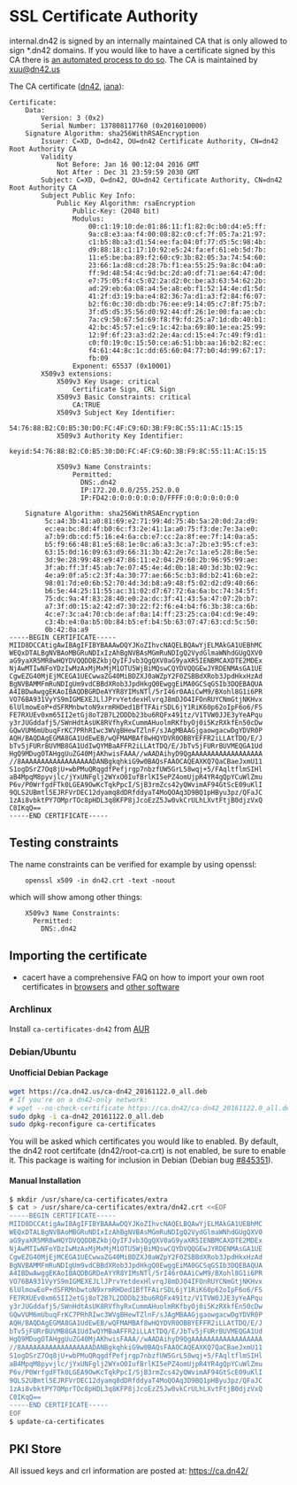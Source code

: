 # SSL Certificate Authority

internal.dn42 is signed by an internally maintained CA that is only allowed to sign *.dn42 domains.
If you would like to have a certificate signed by this CA there is [an automated process to do so](Automatic-CA). The CA is maintained by xuu@dn42.us

The CA certificate ([dn42](https://ca.dn42/crt/root-ca.crt), [iana](https://ca.dn42.us/crt/root-ca.crt)):

```
Certificate:
    Data:
        Version: 3 (0x2)
        Serial Number: 137808117760 (0x2016010000)
    Signature Algorithm: sha256WithRSAEncryption
        Issuer: C=XD, O=dn42, OU=dn42 Certificate Authority, CN=dn42 Root Authority CA
        Validity
            Not Before: Jan 16 00:12:04 2016 GMT
            Not After : Dec 31 23:59:59 2030 GMT
        Subject: C=XD, O=dn42, OU=dn42 Certificate Authority, CN=dn42 Root Authority CA
        Subject Public Key Info:
            Public Key Algorithm: rsaEncryption
                Public-Key: (2048 bit)
                Modulus:
                    00:c1:19:10:de:01:86:11:f1:82:0c:b0:d4:e5:ff:
                    9a:c8:e3:aa:f4:00:08:82:c0:cf:7f:05:7a:21:97:
                    c1:b5:8b:a3:d1:54:ee:fa:04:0f:77:d5:5c:98:4b:
                    d9:88:18:c1:17:10:92:e5:24:fa:ef:61:eb:5d:7b:
                    11:e5:be:ba:89:f2:60:c9:3b:82:05:3a:74:54:60:
                    23:66:1a:d8:cd:28:7b:f1:ea:55:25:9a:8c:04:a0:
                    ff:9d:48:54:4c:9d:bc:2d:a0:df:71:ae:64:47:0d:
                    e7:75:05:f4:c5:02:2a:d2:0c:be:a3:63:54:62:2b:
                    ad:29:eb:6a:08:a4:5e:a8:eb:f1:52:14:4e:d1:5d:
                    41:2f:d3:19:ba:e4:82:36:7a:d1:a3:f2:84:f6:07:
                    b2:f6:0c:30:db:db:76:ee:e9:14:05:c7:8f:75:b7:
                    3f:d5:d5:35:56:d0:92:44:df:26:1e:00:fa:ae:cb:
                    7a:c9:50:67:5d:69:f8:f9:fd:25:a7:1d:db:40:b1:
                    42:bc:45:57:e1:c9:1c:42:ba:69:80:1e:ea:25:99:
                    12:9f:6f:23:a3:d2:2e:4a:cd:15:e4:7c:49:f9:d1:
                    c0:f0:19:0c:15:50:ce:a6:51:bb:aa:16:b2:82:ec:
                    f4:61:44:8c:1c:dd:65:60:04:77:b0:4d:99:67:17:
                    fb:09
                Exponent: 65537 (0x10001)
        X509v3 extensions:
            X509v3 Key Usage: critical
                Certificate Sign, CRL Sign
            X509v3 Basic Constraints: critical
                CA:TRUE
            X509v3 Subject Key Identifier: 
                54:76:88:B2:C0:B5:30:D0:FC:4F:C9:6D:3B:F9:8C:55:11:AC:15:15
            X509v3 Authority Key Identifier: 
                keyid:54:76:88:B2:C0:B5:30:D0:FC:4F:C9:6D:3B:F9:8C:55:11:AC:15:15

            X509v3 Name Constraints: 
                Permitted:
                  DNS:.dn42
                  IP:172.20.0.0/255.252.0.0
                  IP:FD42:0:0:0:0:0:0:0/FFFF:0:0:0:0:0:0:0

    Signature Algorithm: sha256WithRSAEncryption
         5c:a4:3b:41:a0:81:69:e2:71:99:4d:75:4b:5a:20:0d:2a:d9:
         ec:ea:bc:8d:4f:b0:6c:f3:2e:41:1a:a0:75:f3:de:7e:3a:e0:
         a7:b9:db:cd:f5:16:e4:6a:cb:e7:cc:2a:8f:ee:7f:14:0a:a5:
         b5:f9:66:48:81:e5:68:1e:0c:a6:a3:3c:a7:2b:e3:95:cf:e3:
         63:15:0d:16:09:63:d9:66:31:3b:42:2e:7c:1a:e5:28:8e:5e:
         3d:9e:28:99:48:e9:47:86:11:e2:04:29:60:2b:96:95:99:ae:
         3f:ab:ff:3f:45:ab:7e:07:45:4e:4d:0b:18:40:3d:3b:02:9c:
         4e:a9:0f:a5:c2:3f:4a:30:77:ae:66:5c:b3:8d:b2:41:6b:e2:
         98:01:7d:e0:6b:52:70:4d:3d:b8:a9:48:f5:02:d2:d9:40:66:
         b6:5e:44:25:11:55:ac:31:02:d7:67:72:6a:6a:bc:74:34:5f:
         75:dc:9a:4f:83:28:40:e0:2a:dc:3f:41:43:5a:47:07:2b:b7:
         a7:3f:d0:15:a2:42:d7:30:22:f2:f6:e4:b4:f6:3b:38:ca:6b:
         4c:e7:3c:a4:70:cb:de:af:0a:14:ff:23:25:ca:04:cd:9e:49:
         c3:4b:e4:0a:b5:0b:84:b5:ef:b4:5b:63:07:47:63:cd:5c:50:
         0b:42:0a:a9
-----BEGIN CERTIFICATE-----
MIID8DCCAtigAwIBAgIFIBYBAAAwDQYJKoZIhvcNAQELBQAwYjELMAkGA1UEBhMC
WEQxDTALBgNVBAoMBGRuNDIxIzAhBgNVBAsMGmRuNDIgQ2VydGlmaWNhdGUgQXV0
aG9yaXR5MR8wHQYDVQQDDBZkbjQyIFJvb3QgQXV0aG9yaXR5IENBMCAXDTE2MDEx
NjAwMTIwNFoYDzIwMzAxMjMxMjM1OTU5WjBiMQswCQYDVQQGEwJYRDENMAsGA1UE
CgwEZG40MjEjMCEGA1UECwwaZG40MiBDZXJ0aWZpY2F0ZSBBdXRob3JpdHkxHzAd
BgNVBAMMFmRuNDIgUm9vdCBBdXRob3JpdHkgQ0EwggEiMA0GCSqGSIb3DQEBAQUA
A4IBDwAwggEKAoIBAQDBGRDeAYYR8YIMsNTl/5rI46r0AAiCwM9/BXohl8G1i6PR
VO76BA931VyYS9mIGMEXEJLlJPrvYetdexHlvrqJ8mDJO4IFOnRUYCNmGtjNKHvx
6lUlmowEoP+dSFRMnbwtoN9xrmRHDed1BfTFAirSDL6jY1RiK60p62oIpF6o6/FS
FE7RXUEv0xm65II2etGj8oT2B7L2DDDb23bu6RQFx491tz/V1TVW0JJE3yYeAPqu
y3rJUGddafj5/SWnHdtAsUK8RVfhyRxCummAHuolmRKfbyOj0i5KzRXkfEn50cDw
GQwVUM6mUbuqFrKC7PRhRIwc3WVgBHewTZlnF/sJAgMBAAGjgaowgacwDgYDVR0P
AQH/BAQDAgEGMA8GA1UdEwEB/wQFMAMBAf8wHQYDVR0OBBYEFFR2iLLAtTDQ/E/J
bTv5jFURrBUVMB8GA1UdIwQYMBaAFFR2iLLAtTDQ/E/JbTv5jFURrBUVMEQGA1Ud
HgQ9MDugOTAHggUuZG40MjAKhwisFAAA//wAADAihyD9QgAAAAAAAAAAAAAAAAAA
//8AAAAAAAAAAAAAAAAAADANBgkqhkiG9w0BAQsFAAOCAQEAXKQ7QaCBaeJxmU11
S1ogDSrZ7Oq8jU+wbPMuQRqgdfPefjrgp7nbzfUW5GrL58wqj+5/FAqltflmSIHl
aB4MpqM8pyvjlc/jYxUNFglj2WYxO0IufBrlKI5ePZ4omUjpR4YR4gQpYCuWlZmu
P6v/P0WrfgdFTk0LGEA9OwKcTqkPpcI/SjB3rmZcs42yQWvimAF94GtScE09uKlI
9QLS2UBmtl5EJRFVrDEC12dyamq8dDRfddyaT4MoQOAq3D9BQ1pHByu3pz/QFaJC
1zAi8vbktPY7OMprTOc8pHDL3q8KFP8jJcoEzZ5Jw0vkCrULhLXvtFtjB0djzVxQ
C0IKqQ==
-----END CERTIFICATE-----
```


## Testing constraints

The name constraints can be verified for example by using openssl:
```
    openssl x509 -in dn42.crt -text -noout
```
which will show among other things:
```
    X509v3 Name Constraints: 
      Permitted:
        DNS:.dn42
```

## Importing the certificate

- cacert have a comprehensive FAQ on how to import your own root certificates in [browsers](http://wiki.cacert.org/FAQ/BrowserClients) and [other software](http://wiki.cacert.org/FAQ/ImportRootCert)

### Archlinux

Install `ca-certificates-dn42` from [AUR](https://aur.archlinux.org/packages/ca-certificates-dn42/)

### Debian/Ubuntu

#### Unofficial Debian Package

```bash
wget https://ca.dn42.us/ca-dn42_20161122.0_all.deb
# If you're on a dn42-only network:
# wget --no-check-certificate https://ca.dn42/ca-dn42_20161122.0_all.deb
sudo dpkg -i ca-dn42_20161122.0_all.deb
sudo dpkg-reconfigure ca-certificates
```

You will be asked which certificates you would like to enabled. By default, the dn42 root certifcate (dn42/root-ca.crt) is not enabled, be sure to enable it. This package is waiting for inclusion in Debian (Debian bug [#845351](https://bugs.debian.org/cgi-bin/bugreport.cgi?bug=845351)).

#### Manual Installation

```bash
$ mkdir /usr/share/ca-certificates/extra
$ cat > /usr/share/ca-certificates/extra/dn42.crt <<EOF
-----BEGIN CERTIFICATE-----
MIID8DCCAtigAwIBAgIFIBYBAAAwDQYJKoZIhvcNAQELBQAwYjELMAkGA1UEBhMC
WEQxDTALBgNVBAoMBGRuNDIxIzAhBgNVBAsMGmRuNDIgQ2VydGlmaWNhdGUgQXV0
aG9yaXR5MR8wHQYDVQQDDBZkbjQyIFJvb3QgQXV0aG9yaXR5IENBMCAXDTE2MDEx
NjAwMTIwNFoYDzIwMzAxMjMxMjM1OTU5WjBiMQswCQYDVQQGEwJYRDENMAsGA1UE
CgwEZG40MjEjMCEGA1UECwwaZG40MiBDZXJ0aWZpY2F0ZSBBdXRob3JpdHkxHzAd
BgNVBAMMFmRuNDIgUm9vdCBBdXRob3JpdHkgQ0EwggEiMA0GCSqGSIb3DQEBAQUA
A4IBDwAwggEKAoIBAQDBGRDeAYYR8YIMsNTl/5rI46r0AAiCwM9/BXohl8G1i6PR
VO76BA931VyYS9mIGMEXEJLlJPrvYetdexHlvrqJ8mDJO4IFOnRUYCNmGtjNKHvx
6lUlmowEoP+dSFRMnbwtoN9xrmRHDed1BfTFAirSDL6jY1RiK60p62oIpF6o6/FS
FE7RXUEv0xm65II2etGj8oT2B7L2DDDb23bu6RQFx491tz/V1TVW0JJE3yYeAPqu
y3rJUGddafj5/SWnHdtAsUK8RVfhyRxCummAHuolmRKfbyOj0i5KzRXkfEn50cDw
GQwVUM6mUbuqFrKC7PRhRIwc3WVgBHewTZlnF/sJAgMBAAGjgaowgacwDgYDVR0P
AQH/BAQDAgEGMA8GA1UdEwEB/wQFMAMBAf8wHQYDVR0OBBYEFFR2iLLAtTDQ/E/J
bTv5jFURrBUVMB8GA1UdIwQYMBaAFFR2iLLAtTDQ/E/JbTv5jFURrBUVMEQGA1Ud
HgQ9MDugOTAHggUuZG40MjAKhwisFAAA//wAADAihyD9QgAAAAAAAAAAAAAAAAAA
//8AAAAAAAAAAAAAAAAAADANBgkqhkiG9w0BAQsFAAOCAQEAXKQ7QaCBaeJxmU11
S1ogDSrZ7Oq8jU+wbPMuQRqgdfPefjrgp7nbzfUW5GrL58wqj+5/FAqltflmSIHl
aB4MpqM8pyvjlc/jYxUNFglj2WYxO0IufBrlKI5ePZ4omUjpR4YR4gQpYCuWlZmu
P6v/P0WrfgdFTk0LGEA9OwKcTqkPpcI/SjB3rmZcs42yQWvimAF94GtScE09uKlI
9QLS2UBmtl5EJRFVrDEC12dyamq8dDRfddyaT4MoQOAq3D9BQ1pHByu3pz/QFaJC
1zAi8vbktPY7OMprTOc8pHDL3q8KFP8jJcoEzZ5Jw0vkCrULhLXvtFtjB0djzVxQ
C0IKqQ==
-----END CERTIFICATE-----
EOF
$ update-ca-certificates
```

## PKI Store

All issued keys and crl information are posted at: https://ca.dn42/
